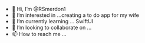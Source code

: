 - 👋 Hi, I’m @RSmerdon1
- 👀 I’m interested in ...creating a to do app for my wife
- 🌱 I’m currently learning ... SwiftUI
- 💞️ I’m looking to collaborate on ...
- 📫 How to reach me ...

<!---
RSmerdon1/RSmerdon1 is a ✨ special ✨ repository because its `README.md` (this file) appears on your GitHub profile.
You can click the Preview link to take a look at your changes.
--->
